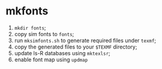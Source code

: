 # mkfonts

1. ``mkdir fonts``;
1. copy sim fonts to ``fonts``;
1. run ``mksimfonts.sh`` to generate required files under ``texmf``;
1. copy the generated files to your ``$TEXMF`` directory;
1. update ls-R databases using ``mktexlsr``;
1. enable font map using ``updmap``

